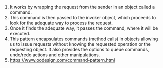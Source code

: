1. It works by wrapping the request from the sender in an object called a command. 
2. This command is then passed to the invoker object, which proceeds to look for the adequate way to process the request. 
3. Once it finds the adequate way, it passes the command, where it will be executed.
4. This pattern encapsulates commands (method calls) in objects allowing us to issue requests without knowing the requested operation or the requesting object. It also provides the options to queue commands, undo/redo actions and other manipulations.
5. https://www.oodesign.com/command-pattern.html
